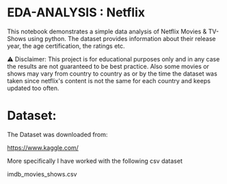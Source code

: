 # EDA-ANALYSIS : Netflix 
This notebook demonstrates a simple data analysis of Netflix Movies & TV-Shows using python. The dataset provides information about their release year, the age certification, the ratings etc.

⚠ Disclaimer: This project is for educational purposes only and in any case the results are not guaranteed to be best practice. 
Also some movies or shows may vary from country to country as or by the time the dataset was taken since netflix's content is not the same for each country and keeps updated too often.

# Dataset:
The Dataset was downloaded from:

https://www.kaggle.com/

More specifically I have worked with the following csv dataset

imdb_movies_shows.csv